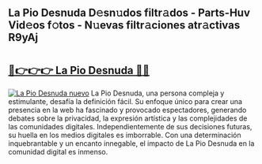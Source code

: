 ## La Pio Desnuda D𝚎sn𝚞dos filtr𝚊dos - Parts-Huv Vid𝚎os f𝚘tos - N𝚞evas filtr𝚊ciones atr𝚊ctivas R9yAj

# <h2><a href="http://mb0ccv.tromn.icu/?c=La+Pio+Desnuda">🔗👉👉👉 La Pio Desnuda 🔗🔗</a></h2>

[![La Pio Desnuda nuevo](https://i.imgur.com/pEAQMta.gif)](http://mb0ccv.tromn.icu/?c=La+Pio+Desnuda)
La Pio Desnuda, una persona compleja y estimulante, desafía la definición fácil. Su enfoque único para crear una presencia en la web ha fascinado y provocado espectadores, generando debates sobre la privacidad, la expresión artística y las complejidades de las comunidades digitales. Independientemente de sus decisiones futuras, su huella en los medios digitales es imborrable. Con una determinación inquebrantable y un encanto innegable, el impacto de La Pio Desnuda en la comunidad digital es inmenso.
